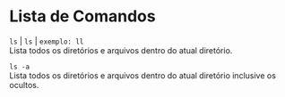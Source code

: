 # Lista de Comandos


```ls``` | ``` ls ``` | ``` exemplo: ll ```  
Lista todos os diretórios e arquivos dentro do atual diretório.  

```ls -a```   
Lista todos os diretórios e arquivos dentro do atual diretório inclusive os ocultos.  

